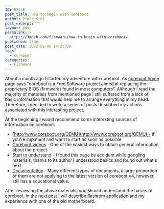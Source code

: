 ```yaml
---
ID: 62648
post_title: How to begin with coreboot
author: Piotr Król
post_excerpt: ""
layout: post
permalink: >
  https://3mdeb.com/firmware/how-to-begin-with-coreboot/
published: true
post_date: 2012-01-06 14:23:00
tags:
  - coreboot
categories:
  - Firmware
---
```

About a month ago I started my adventure with coreboot. As [coreboot
home](http://www.coreboot.org/) page says "coreboot is a Free Software project
aimed at replacing the proprietary BIOS (firmware) found in most
computers". Although I read the majority of materials from mentioned page I
still suffered from a lack of basic information that would help me to arrange
everything in my head. Therefore, I decided to write a series of posts
described my actions associated with this interesting project.  


At the beginning I would recommend some interesting sources of information on coreboot:  


- [http://www.coreboot.org/QEMU](http://www.coreboot.org/QEMU) - If you're impatient and want to start as soon as possible
- [Coreboot videos](http://www.coreboot.org/Screenshots#Videos) - One of the easiest ways to obtain general information about the project
- [Start to understand](http://lennartb.home.xs4all.nl/coreboot/coreboot.html) - I found this page by accident while googling materials, thanks to its author I understood basics and found out what's next
- [Documentation](http://www.coreboot.org/Documentation) - Many different types of documents, a large proportion of them are not applying to the latest version of coreboot v4, however, still has a educational value.

After reviewing the above materials, you should understand the basics of
coreboot. In the [next post](/2012/01/06/flashrom-and-shuttle-av18e2/)
I will describe [flashrom](http://flashrom.org/) application and my experience
with one of the old motherboard.